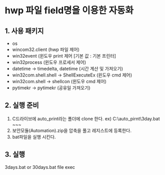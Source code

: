 # hwp 파일 field명을 이용한 자동화

## 1. 사용 패키지
- os
- wincom32.client (hwp 파일 제어)
- win32event (윈도우 print 제어 [기본 값 : 기본 프린터]
- win32process (윈도우 프로세서 제어)
- datetime -> timedelta, datetime (시간 계산 및 가져오기)
- win32com.shell.shell -> ShellExecuteEx (윈도우 cmd 제어)
- win32com.shell -> shellcon (윈도우 cmd 제어)
- pytimekr -> pytimekr (공유일 가져오기)

## 2. 실행 준비
  1. C드라이브에 auto_print라는 폴더에 clone 한다.
      ex) C:\auto_pirnt\3day.bat ~~~
  2. 보안모듈(Automation).zip을 압축을 풀고 레지스트에 등록한다.
  3. bat파일을 실행 시킨다.
  
 ## 3. 실행
 3days.bat or 30days.bat file exec
